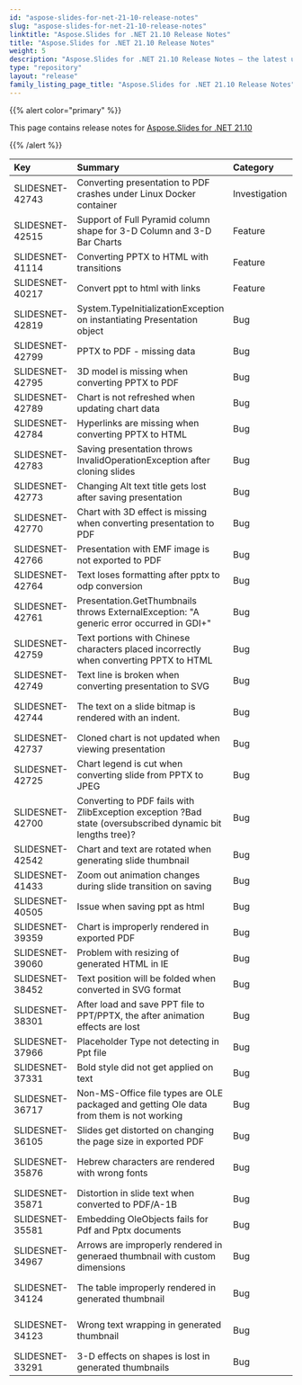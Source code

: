 ```yaml
---
id: "aspose-slides-for-net-21-10-release-notes"
slug: "aspose-slides-for-net-21-10-release-notes"
linktitle: "Aspose.Slides for .NET 21.10 Release Notes"
title: "Aspose.Slides for .NET 21.10 Release Notes"
weight: 5
description: "Aspose.Slides for .NET 21.10 Release Notes – the latest updates and fixes."
type: "repository"
layout: "release"
family_listing_page_title: "Aspose.Slides for .NET 21.10 Release Notes"
---
```


{{% alert color="primary" %}} 

This page contains release notes for [Aspose.Slides for .NET 21.10](https://www.nuget.org/packages/Aspose.Slides.NET/)

{{% /alert %}} 

|**Key**|**Summary**|**Category**|**Related Documentation**|
| :- | :- | :- | :- |
|SLIDESNET-42743|Converting presentation to PDF crashes under Linux Docker container|Investigation|<https://docs.aspose.com/slides/net/convert-powerpoint-ppt-and-pptx-to-pdf/>
|SLIDESNET-42515|Support of Full Pyramid column shape for 3-D Column and 3-D Bar Charts|Feature|<https://docs.aspose.com/slides/net/powerpoint-charts/>
|SLIDESNET-41114|Converting PPTX to HTML with transitions|Feature|
|SLIDESNET-40217|Convert ppt to html with links|Feature|<https://docs.aspose.com/slides/net/convert-powerpoint-ppt-and-pptx-to-html/>
|SLIDESNET-42819|System.TypeInitializationException on instantiating Presentation object|Bug|<https://docs.aspose.com/slides/net/open-presentation/>
|SLIDESNET-42799|PPTX to PDF - missing data|Bug|<https://docs.aspose.com/slides/net/convert-powerpoint-ppt-and-pptx-to-pdf/>
|SLIDESNET-42795|3D model is missing when converting PPTX to PDF|Bug|< https://docs.aspose.com/slides/net/convert-powerpoint-ppt-and-pptx-to-pdf/>
|SLIDESNET-42789|Chart is not refreshed when updating chart data|Bug|<https://docs.aspose.com/slides/net/chart-workbook/>
|SLIDESNET-42784|Hyperlinks are missing when converting PPTX to HTML|Bug|<https://docs.aspose.com/slides/net/convert-powerpoint-ppt-and-pptx-to-html/>
|SLIDESNET-42783|Saving presentation throws InvalidOperationException after cloning slides|Bug|<https://docs.aspose.com/slides/net/clone-slides/>
|SLIDESNET-42773|Changing Alt text title gets lost after saving presentation|Bug|<https://docs.aspose.com/slides/net/shape-manipulations/#set-alternative-text-for-shape>
|SLIDESNET-42770|Chart with 3D effect is missing when converting presentation to PDF|Bug|< https://docs.aspose.com/slides/net/convert-powerpoint-ppt-and-pptx-to-pdf/>
|SLIDESNET-42766|Presentation with EMF image is not exported to PDF|Bug|<https://docs.aspose.com/slides/net/convert-powerpoint-ppt-and-pptx-to-pdf/>
|SLIDESNET-42764|Text loses formatting after pptx to odp conversion|Bug|<https://docs.aspose.com/slides/net/convert-openoffice-odp/>
|SLIDESNET-42761|Presentation.GetThumbnails throws ExternalException: "A generic error occurred in GDI+"|Bug|<https://docs.aspose.com/slides/net/convert-slide/#converting-slides-to-bitmap-and-saving-the-images-in-png>
|SLIDESNET-42759|Text portions with Chinese characters placed incorrectly when converting PPTX to HTML|Bug|<https://docs.aspose.com/slides/net/convert-powerpoint-ppt-and-pptx-to-html/>
|SLIDESNET-42749|Text line is broken when converting presentation to SVG|Bug|<https://docs.aspose.com/slides/net/render-a-slide-as-an-svg-image/>
|SLIDESNET-42744|The text on a slide bitmap is rendered with an indent.|Bug|<https://docs.aspose.com/slides/net/convert-slide/#converting-slides-to-bitmap-and-saving-the-images-in-png>
|SLIDESNET-42737|Cloned chart is not updated when viewing presentation|Bug|<https://docs.aspose.com/slides/net/chart-workbook/#edit-chart-data>
|SLIDESNET-42725|Chart legend is cut when converting slide from PPTX to JPEG|Bug|<https://docs.aspose.com/slides/net/chart-data-table/>
|SLIDESNET-42700|Converting to PDF fails with ZlibException exception ?Bad state (oversubscribed dynamic bit lengths tree)?|Bug|<https://docs.aspose.com/slides/net/open-presentation/#open-large-presentation>
|SLIDESNET-42542|Chart and text are rotated when generating slide thumbnail|Bug|<https://docs.aspose.com/slides/net/convert-powerpoint-ppt-and-pptx-to-jpg/>
|SLIDESNET-41433|Zoom out animation changes during slide transition on saving|Bug|<https://docs.aspose.com/slides/net/manage-zoom/>
|SLIDESNET-40505|Issue when saving ppt as html|Bug|<https://docs.aspose.com/slides/net/convert-powerpoint-ppt-and-pptx-to-html/>
|SLIDESNET-39359|Chart is improperly rendered in exported PDF|Bug|< https://docs.aspose.com/slides/net/convert-powerpoint-ppt-and-pptx-to-pdf/>
|SLIDESNET-39060|Problem with resizing of generated HTML in IE|Bug|<https://docs.aspose.com/slides/net/convert-powerpoint-ppt-and-pptx-to-html/>
|SLIDESNET-38452|Text position will be folded when converted in SVG format|Bug|<https://docs.aspose.com/slides/net/render-slide-as-svg-image/>
|SLIDESNET-38301|After load and save PPT file to PPT/PPTX, the after animation effects are lost|Bug|<https://docs.aspose.com/slides/net/powerpoint-animation/>
|SLIDESNET-37966|Placeholder Type not detecting in Ppt file|Bug|<https://docs.aspose.com/slides/net/manage-placeholder/>
|SLIDESNET-37331|Bold style did not get applied on text|Bug|<https://docs.aspose.com/slides/net/text-formatting/>
|SLIDESNET-36717|Non-MS-Office file types are OLE packaged and getting Ole data from them is not working|Bug|<https://docs.aspose.com/slides/net/manage-ole/#extracting-embedded-files>
|SLIDESNET-36105|Slides get distorted on changing the page size in exported PDF|Bug|<https://docs.aspose.com/slides/net/convert-powerpoint-ppt-and-pptx-to-pdf/>
|SLIDESNET-35876|Hebrew characters are rendered with wrong fonts|Bug|<https://docs.aspose.com/slides/net/generating-a-thumbnail-from-a-slide-with-user-defined-dimensions/>
|SLIDESNET-35871|Distortion in slide text when converted to PDF/A-1B|Bug|<https://docs.aspose.com/slides/net/convert-powerpoint-ppt-and-pptx-to-pdf/>
|SLIDESNET-35581|Embedding OleObjects fails for Pdf and Pptx documents|Bug|<https://docs.aspose.com/slides/net/manage-ole/>
|SLIDESNET-34967|Arrows are improperly rendered in generaed thumbnail with custom dimensions|Bug|<https://docs.aspose.com/slides/net/generating-a-thumbnail-from-a-slide-with-user-defined-dimensions/>
|SLIDESNET-34124|The table improperly rendered in generated thumbnail|Bug|<https://docs.aspose.com/slides/net/generating-a-thumbnail-from-a-slide-with-user-defined-dimensions/>
|SLIDESNET-34123|Wrong text wrapping in generated thumbnail|Bug|<https://docs.aspose.com/slides/net/generating-a-thumbnail-from-a-slide-with-user-defined-dimensions/>
|SLIDESNET-33291|3-D effects on shapes is lost in generated thumbnails|Bug|<https://docs.aspose.com/slides/net/3d-presentation/>
